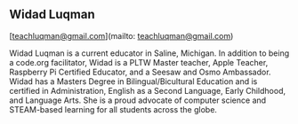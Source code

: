 ## Widad Luqman

[teachluqman@gmail.com](mailto: teachluqman@gmail.com)

Widad Luqman is a current educator in Saline, Michigan. In addition to being a code.org facilitator, Widad is a PLTW Master teacher, Apple Teacher, Raspberry Pi Certified Educator, and a Seesaw and Osmo Ambassador. Widad has a Masters Degree in Bilingual/Bicultural Education and is certified in Administration, English as a Second Language, Early Childhood, and Language Arts. She is a proud advocate of computer science and STEAM-based learning for all students across the globe.
